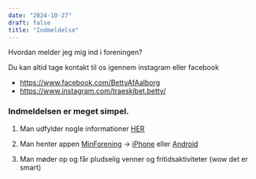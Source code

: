 ```yaml
---
date: "2024-10-27"
draft: false
title: "Indmeldelse"
---
```


Hvordan melder jeg mig ind i foreningen?

Du kan altid tage kontakt til os igennem instagram eller facebook

- https://www.facebook.com/BettyAfAalborg
- https://www.instagram.com/traeskibet.betty/

### Indmeldelsen er meget simpel.

1. Man udfylder nogle informationer [HER](https://docs.google.com/forms/d/e/1FAIpQLSdyT0wP4VgZDm7jutsMoUuHmtcx8qzqthi9CyBmNgeC8dRKEA/viewform?fbclid=PAZXh0bgNhZW0CMTEAAaaDeYSj6o3rWcpBiEuD3ILtzR_AlyMd3Xqz3RLQQLI9Kft6iAChYFu1dp4_aem_nheotNanQc5aQdTqs4948w)

2. Man henter appen [MinForening](https://minforening.dk) -> [iPhone](https://apps.apple.com/us/app/wiandi-by-minforening/id1149003433) eller [Android](https://play.google.com/store/apps/details?id=dk.minforening.app&hl=da&pli=1)

3. Man møder op og får pludselig venner og fritidsaktiviteter (wow det er smart)
